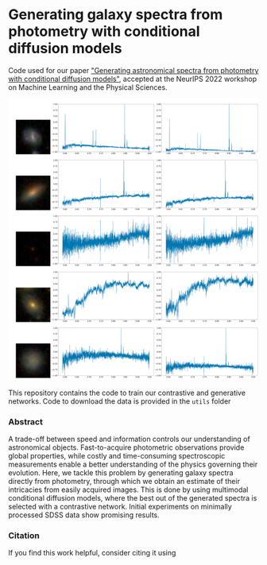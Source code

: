 # Generating galaxy spectra from photometry with conditional diffusion models

Code used for our paper ["Generating astronomical spectra from photometry with conditional diffusion models"](https://arxiv.org/abs/2211.05556), accepted at the NeurIPS 2022 workshop on Machine Learning and the Physical Sciences.

![Some generated spectra](figures/generated.png "samples")

This repository contains the code to train our contrastive and generative networks. Code to download the data is provided in the `utils` folder

### Abstract

A trade-off between speed and information controls our understanding of astronomical objects. Fast-to-acquire photometric observations provide global properties, while costly and time-consuming spectroscopic measurements enable a better understanding of the physics governing their evolution. Here, we tackle this problem by generating galaxy spectra directly from photometry, through which we obtain an estimate of their intricacies from easily acquired images. This is done by using multimodal conditional diffusion models, where the best out of the generated spectra is selected with a contrastive network. Initial experiments on minimally processed SDSS data show promising results.

### Citation

If you find this work helpful, consider citing it using

```

```
